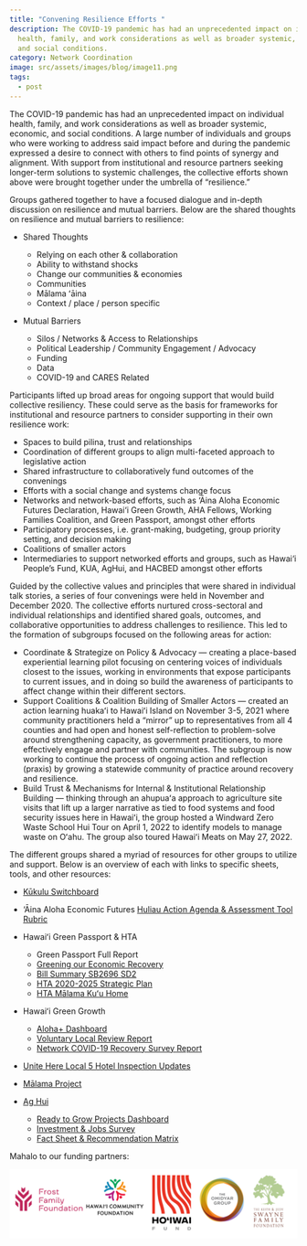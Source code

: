 ```yaml
---
title: "Convening Resilience Efforts "
description: The COVID-19 pandemic has had an unprecedented impact on individual
  health, family, and work considerations as well as broader systemic, economic,
  and social conditions.
category: Network Coordination
image: src/assets/images/blog/image11.png
tags:
  - post
---
```

The COVID-19 pandemic has had an unprecedented impact on individual health, family, and work considerations as well as broader systemic, economic, and social conditions. A large number of individuals and groups who were working to address said impact before and during the pandemic expressed a desire to connect with others to find points of synergy and alignment. With support from institutional and resource partners seeking longer-term solutions to systemic challenges, the collective efforts shown above were brought together under the umbrella of “resilience.”

Groups gathered together to have a focused dialogue and in-depth discussion on resilience and mutual barriers. Below are the shared thoughts on resilience and mutual barriers to resilience: 

* Shared Thoughts 

  * Relying on each other & collaboration 
  * Ability to withstand shocks 
  * Change our communities & economies 
  * Communities 
  * Mālama ʻāina 
  * Context / place / person specific 
* Mutual Barriers

  * Silos / Networks & Access to Relationships
  * Political Leadership / Community Engagement / Advocacy 
  * Funding
  * Data
  * COVID-19 and CARES Related

Participants lifted up broad areas for ongoing support that would build collective resiliency. These could serve as the basis for frameworks for institutional and resource partners to consider supporting in their own resilience work:

* Spaces to build pilina, trust and relationships 
* Coordination of different groups to align multi-faceted approach to legislative action 
* Shared infrastructure to collaboratively fund outcomes of the convenings
* Efforts with a social change and systems change focus 
* Networks and network-based efforts, such as ‘Āina Aloha Economic Futures Declaration, Hawai‘i Green Growth, AHA Fellows, Working Families Coalition, and Green Passport, amongst other efforts
* Participatory processes, i.e. grant-making, budgeting, group priority setting, and decision making 
* Coalitions of smaller actors
* Intermediaries to support networked efforts and groups, such as Hawai‘i People’s Fund, KUA, AgHui, and HACBED amongst other efforts

Guided by the collective values and principles that were shared in individual talk stories, a series of four convenings were held in November and December 2020. The collective efforts nurtured cross-sectoral and individual relationships and identified shared goals, outcomes, and collaborative opportunities to address challenges to resilience. This led to the formation of subgroups focused on the following areas for action: 

* Coordinate & Strategize on Policy & Advocacy — creating a place-based experiential learning pilot focusing on centering voices of individuals closest to the issues, working in environments that expose participants to current issues, and in doing so build the awareness of participants to affect change within their different sectors. 
* Support Coalitions & Coalition Building of Smaller Actors — created an action learning huakaʻi to Hawaiʻi Island on November 3-5, 2021 where community practitioners held a “mirror” up to representatives from all 4 counties and had open and honest self-reflection to problem-solve around strengthening capacity, as government practitioners, to more effectively engage and partner with communities. The subgroup is now working to continue the process of ongoing action and reflection (praxis) by growing a statewide community of practice around recovery and resilience. 
* Build Trust & Mechanisms for Internal & Institutional Relationship Building — thinking through an ahupuaʻa approach to agriculture site visits that lift up a larger narrative as tied to food systems and food security issues here in Hawaiʻi, the group hosted a Windward Zero Waste School Hui Tour on April 1, 2022 to identify models to manage waste on Oʻahu. The group also toured Hawaiʻi Meats on May 27, 2022.

The different groups shared a myriad of resources for other groups to utilize and support. Below is an overview of each with links to specific sheets, tools, and other resources: 

* [Kūkulu Switchboard](https://kukulu.switchboardhq.com/)
* ‘Āina Aloha Economic Futures [Huliau Action Agenda & Assessment Tool Rubric ](https://www.ainaalohafutures.com/action-agenda)
* Hawaiʻi Green Passport & HTA

  * Green Passport Full Report 
  * [Greening our Economic Recovery](https://drive.google.com/file/d/1qN1dH6_jg6f_h68BvOzJskq2ur2etE3X/view?usp=sharing)
  * [Bill Summary SB2696 SD2](https://docs.google.com/document/d/1Q-jEiVEOf0x5larihRf0CXAqEsgIQ7uG/edit?usp=sharing&ouid=102854028391675365608&rtpof=true&sd=true)
  * [HTA 2020-2025 Strategic Plan](https://www.hawaiitourismauthority.org/who-we-are/our-strategic-plan/) 
  * [HTA Mālama Kuʻu Home ](https://www.johndefries.com/mlama-kuu-home)
* Hawaiʻi Green Growth 

  * [Aloha+ Dashboard ](https://alohachallenge.hawaii.gov/)
  * [Voluntary Local Review Report](https://www.hawaiigreengrowth.org/voluntary-local-review/)
  * [Network COVID-19 Recovery Survey Report](https://www.hawaiigreengrowth.org/survey-results/)
* [Unite Here Local 5 Hotel Inspection Updates ](https://www.unitehere5.org/get-it-right-the-first-time-hawaii-tourism-watch/)
* [Mālama Project ](https://recovery85.wixsite.com/malamaproject)
* [Ag Hui](https://aghui.org/)

  * [Ready to Grow Projects Dashboard](https://aghui.org/dashboard/)
  * [Investment & Jobs Survey](https://aghui.org/survey/) 
  * [Fact Sheet & Recommendation Matrix](https://aghui.org/may-2020-fact-sheet/)

Mahalo to our funding partners:

![partner logos](src/assets/images/blog/untitled-design.png "Mahalo to our funding partners")
